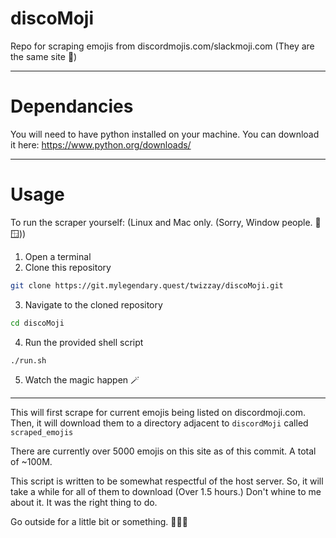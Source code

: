 # discoMoji

Repo for scraping emojis from discordmojis.com/slackmoji.com (They are the same site 🤫)

---
# Dependancies

You will need to have python installed on your machine.
You can download it here:
https://www.python.org/downloads/

---

# Usage
To run the scraper yourself: (Linux and Mac only. (Sorry, Window people. 🫣🪟))

1. Open a terminal
2. Clone this repository
```sh
git clone https://git.mylegendary.quest/twizzay/discoMoji.git
```
3. Navigate to the cloned repository
```sh
cd discoMoji
```
4. Run the provided shell script
```sh
./run.sh
```
5. Watch the magic happen 🪄

---

This will first scrape for current emojis being listed on discordmoji.com. Then, it will download them to a directory adjacent to `discordMoji` called `scraped_emojis`

There are currently over 5000 emojis on this site as of this commit. A total of ~100M.

This script is written to be somewhat respectful of the host server. So, it will take a while for all of them to download (Over 1.5 hours.) Don't whine to me about it. It was the right thing to do.

Go outside for a little bit or something. 🌲🌳🌻
